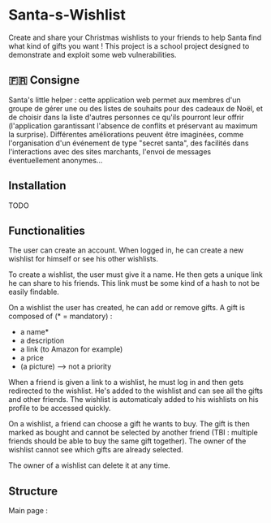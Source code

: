 # Santa-s-Wishlist
Create and share your Christmas wishlists to your friends to help Santa find what kind of gifts you want !
This project is a school project designed to demonstrate and exploit some web vulnerabilities.

## 🇫🇷 Consigne
Santa's little helper : cette application web permet aux membres d'un groupe de gérer une ou des listes de souhaits pour des cadeaux de Noël, et de choisir dans la liste d'autres personnes ce qu'ils pourront leur offrir (l'application garantissant l'absence de conflits et préservant au maximum la surprise). Différentes améliorations peuvent être imaginées, comme l'organisation d'un événement de type "secret santa", des facilités dans l'interactions avec des sites marchants, l'envoi de messages éventuellement anonymes...

## Installation
TODO

## Functionalities
The user can create an account. When logged in, he can create a new wishlist for himself or see his other wishlists.

To create a wishlist, the user must give it a name. He then gets a unique link he can share to his friends. This link must be some kind of a hash to not be easily findable.

On a wishlist the user has created, he can add or remove gifts. A gift is composed of (* = mandatory) :
- a name*
- a description
- a link (to Amazon for example)
- a price
- (a picture) --> not a priority

When a friend is given a link to a wishlist, he must log in and then gets redirected to the wishlist. He's added to the wishlist and can see all the gifts and other friends. The wishlist is automaticaly added to his wishlists on his profile to be accessed quickly.

On a wishlist, a friend can choose a gift he wants to buy. The gift is then marked as bought and cannot be selected by another friend (TBI : multiple friends should be able to buy the same gift together). The owner of the wishlist cannot see which gifts are already selected.

The owner of a wishlist can delete it at any time.

## Structure
Main page : 
